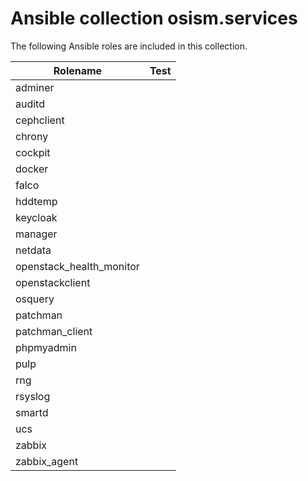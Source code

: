 # Ansible collection osism.services

The following Ansible roles are included in this collection.

| Rolename                 | Test |
|------------------------- |------|
| adminer                  |      |
| auditd                   |      |
| cephclient               |      |
| chrony                   |      |
| cockpit                  |      |
| docker                   |      |
| falco                    |      |
| hddtemp                  |      |
| keycloak                 |      |
| manager                  |      |
| netdata                  |      |
| openstack_health_monitor |      |
| openstackclient          |      |
| osquery                  |      |
| patchman                 |      |
| patchman_client          |      |
| phpmyadmin               |      |
| pulp                     |      |
| rng                      |      |
| rsyslog                  |      |
| smartd                   |      |
| ucs                      |      |
| zabbix                   |      |
| zabbix_agent             |      |
